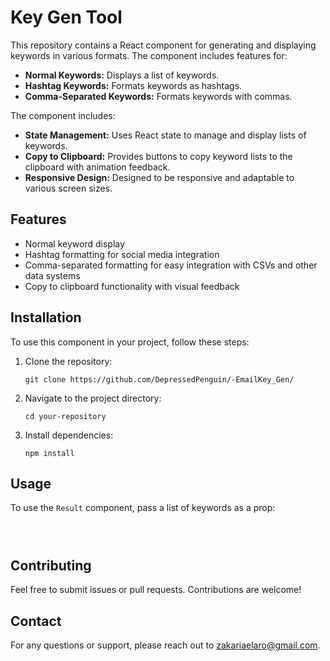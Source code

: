 <h1>Key Gen Tool</h1>

<p>This repository contains a React component for generating and displaying keywords in various formats. The component includes features for:</p>

<ul>
  <li><strong>Normal Keywords:</strong> Displays a list of keywords.</li>
  <li><strong>Hashtag Keywords:</strong> Formats keywords as hashtags.</li>
  <li><strong>Comma-Separated Keywords:</strong> Formats keywords with commas.</li>
</ul>

<p>The component includes:</p>

<ul>
  <li><strong>State Management:</strong> Uses React state to manage and display lists of keywords.</li>
  <li><strong>Copy to Clipboard:</strong> Provides buttons to copy keyword lists to the clipboard with animation feedback.</li>
  <li><strong>Responsive Design:</strong> Designed to be responsive and adaptable to various screen sizes.</li>
</ul>

<h2>Features</h2>
<ul>
  <li>Normal keyword display</li>
  <li>Hashtag formatting for social media integration</li>
  <li>Comma-separated formatting for easy integration with CSVs and other data systems</li>
  <li>Copy to clipboard functionality with visual feedback</li>
</ul>

<h2>Installation</h2>
<p>To use this component in your project, follow these steps:</p>
<ol>
  <li>Clone the repository:</li>
  <pre><code>git clone https://github.com/DepressedPenguin/-EmailKey_Gen/</code></pre>
  <li>Navigate to the project directory:</li>
  <pre><code>cd your-repository</code></pre>
  <li>Install dependencies:</li>
  <pre><code>npm install</code></pre>
</ol>

<h2>Usage</h2>
<p>To use the <code>Result</code> component, pass a list of keywords as a prop:</p>
<pre><code>
<Result list={["keyword1", "keyword2", "keyword3"]} />
</code></pre>

<h2>Contributing</h2>
<p>Feel free to submit issues or pull requests. Contributions are welcome!</p>


<h2>Contact</h2>
<p>For any questions or support, please reach out to <a href="mailto:zakariaelaro@gmail.com">zakariaelaro@gmail.com</a>.</p>
